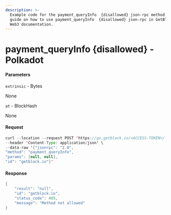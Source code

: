 ```yaml
---
description: >-
  Example code for the payment_queryInfo  {disallowed} json-rpc method. Сomplete
  guide on how to use payment_queryInfo  {disallowed} json-rpc in GetBlock.io
  Web3 documentation.
---
```


# payment\_queryInfo {disallowed} - Polkadot

#### Parameters

`extrinsic` - Bytes

None

`at` - BlockHash

None

#### Request

```java
curl --location --request POST 'https://go.getblock.io/<ACCESS-TOKEN>/' \
--header 'Content-Type: application/json' \
--data-raw '{"jsonrpc": "2.0",
"method": "payment_queryInfo",
"params": [null, null],
"id": "getblock.io"}'
```

#### Response

```java
{
    "result": "null",
    "id": "getblock.io",
    "status_code": 405,
    "message": "Method not allowed"
}
```
